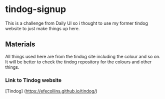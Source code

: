 # tindog-signup
This is a challenge from Daily UI so i thought to use my former tindog website to just make things up here. 

## Materials 
All things used here are from the tindog site including the colour and so on. It will be better to check the tindog repository for the colours and other things.

### Link to Tindog website

[Tindog] (https://efecollins.github.io/tindog/)
